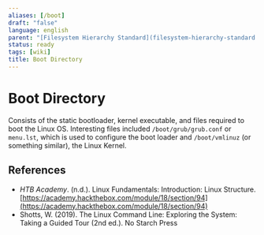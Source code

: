 ```yaml
---
aliases: [/boot]
draft: "false"
language: english
parent: "[Filesystem Hierarchy Standard](filesystem-hierarchy-standard.md)"
status: ready
tags: [wiki]
title: Boot Directory
---
```


# Boot Directory

Consists of the static bootloader, kernel executable, and files required to boot the Linux OS. Interesting files included `/boot/grub/grub.conf` or `menu.lst`, which is used to configure the boot loader and `/boot/vmlinuz` (or something similar), the Linux Kernel.

## References

- _HTB Academy_. (n.d.). <span class="reference-title">Linux Fundamentals: Introduction: Linux Structure</span>. [https://academy.hackthebox.com/module/18/section/94](https://academy.hackthebox.com/module/18/section/94)
- Shotts, W. (2019). <span class="reference-title">The Linux Command Line: Exploring the System: Taking a Guided Tour (2nd ed.)</span>. No Starch Press
